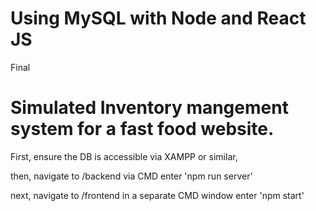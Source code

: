 # Using MySQL with Node and React JS
Final

# Simulated Inventory mangement system for a fast food website.

First, ensure the DB is accessible via XAMPP or similar,

then, navigate to /backend via CMD
enter 'npm run server'

next, navigate to /frontend in a separate CMD window
enter 'npm start'
